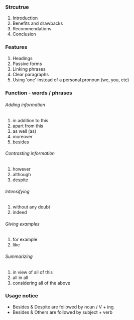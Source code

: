### Strcutrue
1. Introduction
2. Benefits and drawbacks
3. Recommendations
4. Conclusion
### Features
1. Headings
2. Passive forms
3. Linking phrases
4. Clear paragraphs
5. Using 'one' instead of a personal pronoun (we, you, etc)
### Function - words / phrases
###### Adding information
1. in addition to this
2. apart from this
3. as well (as)
4. moreover
5. besides
###### Contrasting information
1. however
2. although
3. despite
###### Intensifying
1. without any doubt
2. indeed
###### Giving examples
1. for example
2. like
###### Summarizing
1. in view of all of this
2. all in all
3. considering all of the above
### Usage notice
- Besides & Despite are followed by noun / V + ing
- Besides & Others are followed by subject + verb
